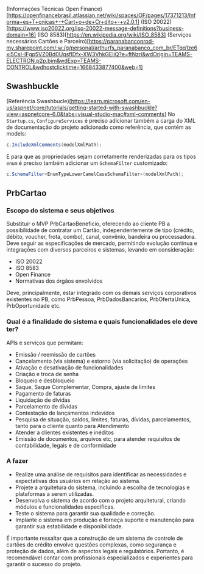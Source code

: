 (Informações Técnicas Open Finance)[https://openfinancebrasil.atlassian.net/wiki/spaces/OF/pages/17371213/Informa+es+T+cnicas+-+Cart+o+de+Cr+dito+-+v2.0.1]
(ISO 20022)[https://www.iso20022.org/iso-20022-message-definitions?business-domain=16]
(ISO 8583)[https://en.wikipedia.org/wiki/ISO_8583]
(Serviços necessários Cartões e Parceiro)[https://paranabancoprod-my.sharepoint.com/:w:/g/personal/arthurfs_paranabanco_com_br/ETqq1ze6xi5CsI-IFgp5VZ0Bd0UqsflDfx-XW3VhkGEIiQ?e=ftNzri&wdOrigin=TEAMS-ELECTRON.p2p.bim&wdExp=TEAMS-CONTROL&wdhostclicktime=1668433877400&web=1]

## Swashbuckle
(Referência Swashbucle)[https://learn.microsoft.com/en-us/aspnet/core/tutorials/getting-started-with-swashbuckle?view=aspnetcore-6.0&tabs=visual-studio-mac#xml-comments]
No `Startup.cs`, `ConfigureServices` é preciso adicionar também a carga do XML de documentação do projeto adicionado como referência, que contém as models:
``` csharp
c.IncludeXmlComments(modelXmlPath);
```
E para que as propriedades sejam corretamente renderizadas para os tipos `enum` é preciso também adicionar um `SchemaFilter` customizado:
``` csharp
c.SchemaFilter<EnumTypeLowerCamelCaseSchemaFilter>(modelXmlPath);
```



## PrbCartao
### Escopo do sistema e seus objetivos
Substituir o MVP PrbCartaoBeneficio, oferecendo ao cliente PB a possibilidade de contratar um Cartão, independentemente de tipo (crédito, débito, voucher, frota, combo), canal, convênio, bandeira ou processadora.
Deve seguir as especificações de mercado, permitindo evolução contínua e integrações com diversos parceiros e sistemas, levando em consideração:
- ISO 20022
- ISO 8583
- Open Finance
- Normativas dos órgãos envolvidos

Deve, principalmente, estar integrado com os demais serviços corporativos existentes no PB, como PrbPessoa, PrbDadosBancarios, PrbOfertaUnica, PrbOportunidade etc.

### Qual é a finalidade do sistema e quais funcionalidades ele deve ter?
APIs e serviços que permitam:
- Emissão / reemissão de cartões
- Cancelamento (via sistema) e estorno (via solicitação) de operações
- Ativação e desativação de funcionalidades
- Criação e troca de senha
- Bloqueio e desbloqueio
- Saque, Saque Complementar, Compra, ajuste de limites
- Pagamento de faturas
- Liquidação de dívidas
- Parcelamento de dívidas
- Contestação de lançamentos indevidos
- Pesquisa de situação, saldos, limites, faturas, dívidas, parcelamentos, tanto para o cliente quanto para Atendimento
- Atender a clientes existentes e inéditos
- Emissão de documentos, arquivos etc, para atender requisitos de contabilidade, legais e de conformidade

### A fazer    
- Realize uma análise de requisitos para identificar as necessidades e expectativas dos usuários em relação ao sistema.
- Projete a arquitetura do sistema, incluindo a escolha de tecnologias e plataformas a serem utilizadas.
- Desenvolva o sistema de acordo com o projeto arquitetural, criando módulos e funcionalidades específicas.
- Teste o sistema para garantir sua qualidade e correção.
- Implante o sistema em produção e forneça suporte e manutenção para garantir sua estabilidade e disponibilidade.

É importante ressaltar que a construção de um sistema de controle de cartões de crédito envolve questões complexas, como segurança e proteção de dados, além de aspectos legais e regulatórios. Portanto, é recomendável contar com profissionais especializados e experientes para garantir o sucesso do projeto.